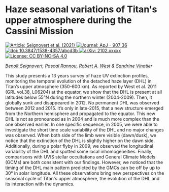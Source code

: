 Haze seasonal variations of Titan's upper atmosphere during the Cassini Mission
===============================================================================

[
    ![Article: Seignovert et al. (2021)](https://img.shields.io/badge/Article-Seignovert%20et%20al.%20(2021)-success.svg)
    ![Journal: ApJ - 907 36](https://img.shields.io/badge/Journal-ApJ%20--%20907%2036-yellow.svg)
    ![doi: 10.3847/1538-4357/abcd3b](https://img.shields.io/badge/doi-10.3847/1538--4357/abcd3b-blue.svg)
][doi]
[
    ![arXiv: 2102.xxxxx](https://img.shields.io/badge/arXiv-2102.xxxxx-orange.svg)
][arxiv]
[
    ![License: CC BY-NC-SA 4.0](https://img.shields.io/badge/License-CC%20BY--NC--SA%204.0-lightgrey.svg)
][license]

_[Benoît Seignovert](https://orcid.org/0000-0001-6533-275X), [Pascal Rannou](https://orcid.org/0000-0003-0836-723X), [Robert A. West](https://orcid.org/0000-0002-4320-2599) &amp; [Sandrine Vinatier](https://orcid.org/0000-0001-5541-2502)_

This study presents a 13 years survey of haze UV extinction profiles, monitoring the temporal evolution of the detached haze layer (DHL) in Titan’s upper atmosphere (350-600 km). As reported by West et al. 2011 (GRL vol.38, L06204) at the equator, we show that the DHL is present at all latitudes below 55&deg;N during the northern winter (2004-2009). Then, it globally sunk and disappeared in 2012. No permanent DHL was observed between 2012 and 2015. It’s only in late-2015, that a new structure emerged from the Northern hemisphere and propagated to the equator. This new DHL is not as pronounced as in 2004 and is much more complex than the one observed earlier.
In one specific sequence, in 2005, we were able to investigate the short time scale variability of the DHL and no major changes was observed.
When both side of the limb were visible (dawn/dusk), we notice that the extinction of the DHL is slightly higher on the dawn side.
Additionally, during a polar flyby in 2009, we observed the longitudinal variability of the DHL and spotted some local inhomogeneities.
Finally, comparisons with UVIS stellar occultations and General Climate Models (GCMs) are both consistent with our findings.
However, we noticed that the timing of the DHL main pattern predicted by the GMCs can be off by up to 30&deg; in solar longitude.
All these observations bring new perspectives on the seasonal cycle of Titan's upper atmosphere, the evolution of the DHL and its interaction with the dynamics.


[doi]: https://doi.org/10.3847/1538-4357/abcd3b
[arxiv]: https://arxiv.org/abs/2102.xxxxx
[license]: https://creativecommons.org/licenses/by-nc-sa/4.0/
